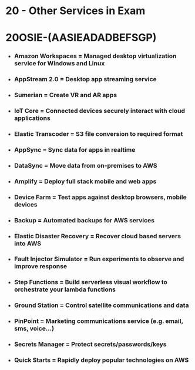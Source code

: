 # 20 - Other Services in Exam

# **20OSIE-(AASIEADADBEFSGP)**

- ### **Amazon Workspaces** = Managed desktop virtualization service for Windows and Linux
- ### **AppStream 2.0** = Desktop app streaming service
- ### **Sumerian** = Create VR and AR apps
- ### **IoT Core** = Connected devices securely interact with cloud applications
- ### **Elastic Transcoder** = S3 file conversion to required format
- ### **AppSync** = Sync data for apps in realtime
- ### **DataSync** = Move data from on-premises to AWS
- ### **Amplify** = Deploy full stack mobile and web apps
- ### **Device Farm** = Test apps against desktop browsers, mobile devices
- ### **Backup** = Automated backups for AWS services
- ### **Elastic Disaster Recovery** = Recover cloud based servers into AWS
- ### **Fault Injector Simulator** = Run experiments to observe and improve response
- ### **Step Functions** = Build serverless visual workflow to orchestrate your lambda functions
- ### **Ground Station** = Control satellite communications and data
- ### **PinPoint** = Marketing communications service (e.g. email, sms, voice...)
- ### **Secrets Manager** = Protect secrets/passwords/keys
- ### **Quick Starts** = Rapidly deploy popular technologies on AWS